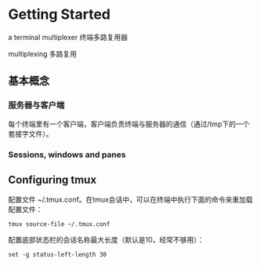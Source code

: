 # Getting Started

[](https://github.com/tmux/tmux/wiki/Getting-Started)

a terminal multiplexer 终端多路复用器

multiplexing 多路复用


## 基本概念

### 服务器与客户端

每个终端里有一个客户端，客户端负责终端与服务器的通信（通过/tmp下的一个套接字文件）。


### Sessions, windows and panes

[](https://github.com/tmux/tmux/wiki/Getting-Started#sessions-windows-and-panes)








## Configuring tmux

配置文件 ~/.tmux.conf。在tmux会话中，可以在终端中执行下面的命令来重加载配置文件：

    tmux source-file ~/.tmux.conf

配置底部状态栏的会话名称最大长度（默认是10，经常不够用）：

    set -g status-left-length 30



